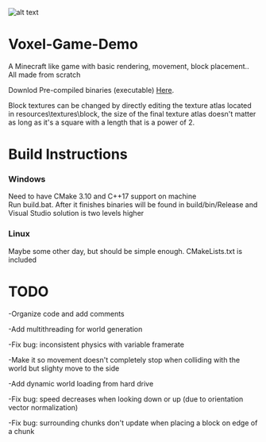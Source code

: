 ![alt text](https://yt3.ggpht.com/ytc/AKedOLSQvjKGIF-QWrv9fOuUKHzTPdOY_83WCK-fl1Hn=s900-c-k-c0x00ffffff-no-rj)

# Voxel-Game-Demo
 A Minecraft like game with basic rendering, movement, block placement.. All made from scratch
 
 Downlod Pre-compiled binaries (executable) [Here](https://github.com/aaron-nuy/Voxel-Game-Demo/releases/tag/v0.1.0-alpha).
 
 Block textures can be changed by directly editing the texture atlas located in resources\textures\block, the size of the final texture atlas doesn't matter as long as it's a square with a length that is a power of 2.
 
# Build Instructions
 ### Windows
  Need to have CMake 3.10 and C++17 support on machine<br/>
  Run build.bat. After it finishes binaries will be found in build/bin/Release and Visual Studio solution is two levels higher
 ### Linux
  Maybe some other day, but should be simple enough. CMakeLists.txt is included
 
 
# TODO
 -Organize code and add comments
 
 
 -Add multithreading for world generation
 
 
 -Fix bug: inconsistent physics with variable framerate
 
 
 -Make it so movement doesn't completely stop when colliding with the world but slighty move to the side
 
 
 -Add dynamic world loading from hard drive
 
 
 -Fix bug: speed decreases when looking down or up (due to orientation vector normalization)
 
 
 -Fix bug: surrounding chunks don't update when placing a block on edge of a chunk
